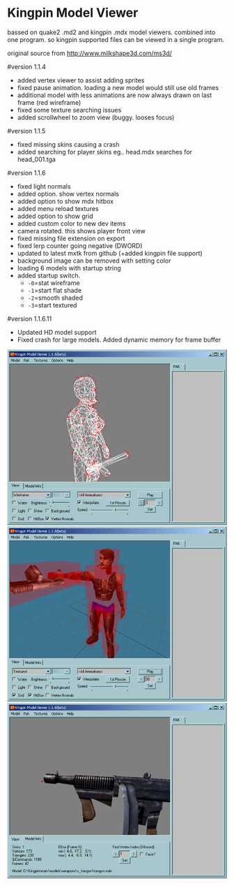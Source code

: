 # Kingpin Model Viewer

bassed on quake2 .md2 and kingpin .mdx model viewers. 
combined into one program. so kingpin supported files can be viewed in a single program.

original source from
http://www.milkshape3d.com/ms3d/


#version 1.1.4
- added vertex viewer to assist adding sprites
- fixed pause animation. loading a new model would still use old frames
- additional model with less animations are now always drawn on last frame (red wireframe)
- fixed some texture searching issues
- added scrollwheel to zoom view (buggy. looses focus)

#version 1.1.5
- fixed missing skins causing a crash
- added searching for player skins eg.. head.mdx searches for head_001.tga

#version 1.1.6
- fixed light normals
- added option. show vertex normals
- added option to show mdx hitbox
- added menu reload textures
- added option to show grid
- added custom color to new dev items
- camera rotated. this shows player front view
- fixed missing file extension on export
- fixed lerp counter going negative (DWORD)
- updated to latest mxtk from github (+added kingpin file support)
- background image can be removed with setting color
- loading 6 models with startup string
- added startup switch. 
  -  `-0`=stat wireframe
  -  `-1`=start flat shade
  -  `-2`=smooth shaded
  -  `-3`=start textured

#version 1.1.6.11
- Updated HD model support
- Fixed crash for large models. Added dynamic memory for frame buffer


![UI1](/pics/kp_viewer_01.png)
![UI1](/pics/kp_viewer_02.png)
![UI1](/pics/kp_viewer_03.png)
